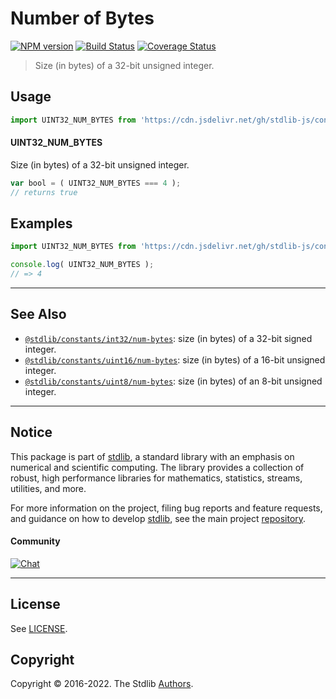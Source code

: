 <!--

@license Apache-2.0

Copyright (c) 2018 The Stdlib Authors.

Licensed under the Apache License, Version 2.0 (the "License");
you may not use this file except in compliance with the License.
You may obtain a copy of the License at

   http://www.apache.org/licenses/LICENSE-2.0

Unless required by applicable law or agreed to in writing, software
distributed under the License is distributed on an "AS IS" BASIS,
WITHOUT WARRANTIES OR CONDITIONS OF ANY KIND, either express or implied.
See the License for the specific language governing permissions and
limitations under the License.

-->

# Number of Bytes

[![NPM version][npm-image]][npm-url] [![Build Status][test-image]][test-url] [![Coverage Status][coverage-image]][coverage-url] <!-- [![dependencies][dependencies-image]][dependencies-url] -->

> Size (in bytes) of a 32-bit unsigned integer.



<section class="usage">

## Usage

```javascript
import UINT32_NUM_BYTES from 'https://cdn.jsdelivr.net/gh/stdlib-js/constants-uint32-num-bytes@deno/mod.js';
```

#### UINT32_NUM_BYTES

Size (in bytes) of a 32-bit unsigned integer.

```javascript
var bool = ( UINT32_NUM_BYTES === 4 );
// returns true
```

</section>

<!-- /.usage -->

<section class="examples">

## Examples

<!-- TODO: better example -->

<!-- eslint no-undef: "error" -->

```javascript
import UINT32_NUM_BYTES from 'https://cdn.jsdelivr.net/gh/stdlib-js/constants-uint32-num-bytes@deno/mod.js';

console.log( UINT32_NUM_BYTES );
// => 4
```

</section>

<!-- /.examples -->

<!-- Section for related `stdlib` packages. Do not manually edit this section, as it is automatically populated. -->

<section class="related">

* * *

## See Also

-   <span class="package-name">[`@stdlib/constants/int32/num-bytes`][@stdlib/constants/int32/num-bytes]</span><span class="delimiter">: </span><span class="description">size (in bytes) of a 32-bit signed integer.</span>
-   <span class="package-name">[`@stdlib/constants/uint16/num-bytes`][@stdlib/constants/uint16/num-bytes]</span><span class="delimiter">: </span><span class="description">size (in bytes) of a 16-bit unsigned integer.</span>
-   <span class="package-name">[`@stdlib/constants/uint8/num-bytes`][@stdlib/constants/uint8/num-bytes]</span><span class="delimiter">: </span><span class="description">size (in bytes) of an 8-bit unsigned integer.</span>

</section>

<!-- /.related -->

<!-- Section for all links. Make sure to keep an empty line after the `section` element and another before the `/section` close. -->


<section class="main-repo" >

* * *

## Notice

This package is part of [stdlib][stdlib], a standard library with an emphasis on numerical and scientific computing. The library provides a collection of robust, high performance libraries for mathematics, statistics, streams, utilities, and more.

For more information on the project, filing bug reports and feature requests, and guidance on how to develop [stdlib][stdlib], see the main project [repository][stdlib].

#### Community

[![Chat][chat-image]][chat-url]

---

## License

See [LICENSE][stdlib-license].


## Copyright

Copyright &copy; 2016-2022. The Stdlib [Authors][stdlib-authors].

</section>

<!-- /.stdlib -->

<!-- Section for all links. Make sure to keep an empty line after the `section` element and another before the `/section` close. -->

<section class="links">

[npm-image]: http://img.shields.io/npm/v/@stdlib/constants-uint32-num-bytes.svg
[npm-url]: https://npmjs.org/package/@stdlib/constants-uint32-num-bytes

[test-image]: https://github.com/stdlib-js/constants-uint32-num-bytes/actions/workflows/test.yml/badge.svg?branch=main
[test-url]: https://github.com/stdlib-js/constants-uint32-num-bytes/actions/workflows/test.yml?query=branch:main

[coverage-image]: https://img.shields.io/codecov/c/github/stdlib-js/constants-uint32-num-bytes/main.svg
[coverage-url]: https://codecov.io/github/stdlib-js/constants-uint32-num-bytes?branch=main

<!--

[dependencies-image]: https://img.shields.io/david/stdlib-js/constants-uint32-num-bytes.svg
[dependencies-url]: https://david-dm.org/stdlib-js/constants-uint32-num-bytes/main

-->

[chat-image]: https://img.shields.io/gitter/room/stdlib-js/stdlib.svg
[chat-url]: https://gitter.im/stdlib-js/stdlib/

[stdlib]: https://github.com/stdlib-js/stdlib

[stdlib-authors]: https://github.com/stdlib-js/stdlib/graphs/contributors

[umd]: https://github.com/umdjs/umd
[es-module]: https://developer.mozilla.org/en-US/docs/Web/JavaScript/Guide/Modules

[deno-url]: https://github.com/stdlib-js/constants-uint32-num-bytes/tree/deno
[umd-url]: https://github.com/stdlib-js/constants-uint32-num-bytes/tree/umd
[esm-url]: https://github.com/stdlib-js/constants-uint32-num-bytes/tree/esm
[branches-url]: https://github.com/stdlib-js/constants-uint32-num-bytes/blob/main/branches.md

[stdlib-license]: https://raw.githubusercontent.com/stdlib-js/constants-uint32-num-bytes/main/LICENSE

<!-- <related-links> -->

[@stdlib/constants/int32/num-bytes]: https://github.com/stdlib-js/constants-int32-num-bytes/tree/deno

[@stdlib/constants/uint16/num-bytes]: https://github.com/stdlib-js/constants-uint16-num-bytes/tree/deno

[@stdlib/constants/uint8/num-bytes]: https://github.com/stdlib-js/constants-uint8-num-bytes/tree/deno

<!-- </related-links> -->

</section>

<!-- /.links -->
